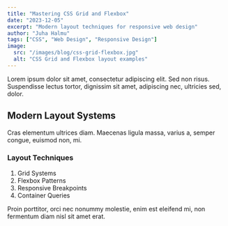 ```yaml
---
title: "Mastering CSS Grid and Flexbox"
date: "2023-12-05"
excerpt: "Modern layout techniques for responsive web design"
author: "Juha Halmu"
tags: ["CSS", "Web Design", "Responsive Design"]
image:
  src: "/images/blog/css-grid-flexbox.jpg"
  alt: "CSS Grid and Flexbox layout examples"
---
```


Lorem ipsum dolor sit amet, consectetur adipiscing elit. Sed non risus. Suspendisse lectus tortor, dignissim sit amet, adipiscing nec, ultricies sed, dolor.

## Modern Layout Systems

Cras elementum ultrices diam. Maecenas ligula massa, varius a, semper congue, euismod non, mi.

### Layout Techniques

1. Grid Systems
2. Flexbox Patterns
3. Responsive Breakpoints
4. Container Queries

Proin porttitor, orci nec nonummy molestie, enim est eleifend mi, non fermentum diam nisl sit amet erat.
